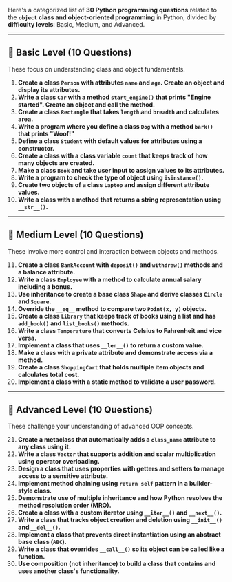 Here's a categorized list of **30 Python programming questions** related to the **`object` class and object-oriented programming** in Python, divided by **difficulty levels**: Basic, Medium, and Advanced.

---

## 🔹 **Basic Level (10 Questions)**

These focus on understanding class and object fundamentals.

1. **Create a class `Person` with attributes `name` and `age`. Create an object and display its attributes.**
2. **Write a class `Car` with a method `start_engine()` that prints "Engine started". Create an object and call the method.**
3. **Create a class `Rectangle` that takes `length` and `breadth` and calculates area.**
4. **Write a program where you define a class `Dog` with a method `bark()` that prints "Woof!"**
5. **Define a class `Student` with default values for attributes using a constructor.**
6. **Create a class with a class variable `count` that keeps track of how many objects are created.**
7. **Make a class `Book` and take user input to assign values to its attributes.**
8. **Write a program to check the type of object using `isinstance()`.**
9. **Create two objects of a class `Laptop` and assign different attribute values.**
10. **Write a class with a method that returns a string representation using `__str__()`.**

---

## 🔸 **Medium Level (10 Questions)**

These involve more control and interaction between objects and methods.

11. **Create a class `BankAccount` with `deposit()` and `withdraw()` methods and a balance attribute.**
12. **Write a class `Employee` with a method to calculate annual salary including a bonus.**
13. **Use inheritance to create a base class `Shape` and derive classes `Circle` and `Square`.**
14. **Override the `__eq__` method to compare two `Point(x, y)` objects.**
15. **Create a class `Library` that keeps track of books using a list and has `add_book()` and `list_books()` methods.**
16. **Write a class `Temperature` that converts Celsius to Fahrenheit and vice versa.**
17. **Implement a class that uses `__len__()` to return a custom value.**
18. **Make a class with a private attribute and demonstrate access via a method.**
19. **Create a class `ShoppingCart` that holds multiple item objects and calculates total cost.**
20. **Implement a class with a static method to validate a user password.**

---

## 🔺 **Advanced Level (10 Questions)**

These challenge your understanding of advanced OOP concepts.

21. **Create a metaclass that automatically adds a `class_name` attribute to any class using it.**
22. **Write a class `Vector` that supports addition and scalar multiplication using operator overloading.**
23. **Design a class that uses properties with getters and setters to manage access to a sensitive attribute.**
24. **Implement method chaining using `return self` pattern in a builder-style class.**
25. **Demonstrate use of multiple inheritance and how Python resolves the method resolution order (MRO).**
26. **Create a class with a custom iterator using `__iter__()` and `__next__()`.**
27. **Write a class that tracks object creation and deletion using `__init__()` and `__del__()`.**
28. **Implement a class that prevents direct instantiation using an abstract base class (`ABC`).**
29. **Write a class that overrides `__call__()` so its object can be called like a function.**
30. **Use composition (not inheritance) to build a class that contains and uses another class's functionality.**

